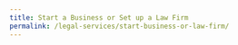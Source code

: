 ```yaml
---
title: Start a Business or Set up a Law Firm
permalink: /legal-services/start-business-or-law-firm/
---
```

